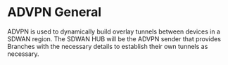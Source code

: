 # ADVPN General

ADVPN is used to dynamically build overlay tunnels between devices in a SDWAN region. The SDWAN HUB will be the ADVPN sender that provides Branches with the necessary details to establish their own tunnels as necessary. 